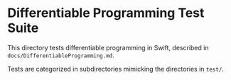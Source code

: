 # Differentiable Programming Test Suite

This directory tests differentiable programming in Swift, described in
`docs/DifferentiableProgramming.md`.

Tests are categorized in subdirectories mimicking the directories in `test/`.
